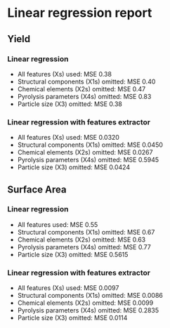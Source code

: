 # Linear regression report

## Yield
### Linear regression 
- All features (Xs) used: MSE 0.38
- Structural components (X1s) omitted: MSE 0.40
- Chemical elements (X2s) omitted: MSE 0.47
- Pyrolysis parameters (X4s) omitted: MSE 0.83
- Particle size (X3) omitted: MSE 0.38

### Linear regression with features extractor 
- All features (Xs) used: MSE 0.0320
- Structural components (X1s) omitted: MSE 0.0450
- Chemical elements (X2s) omitted: MSE 0.0267
- Pyrolysis parameters (X4s) omitted: MSE 0.5945
- Particle size (X3) omitted: MSE 0.0424

## Surface Area
### Linear regression
- All features used: MSE 0.55
- Structural components (X1s) omitted: MSE 0.67
- Chemical elements (X2s) omitted: MSE 0.63
- Pyrolysis parameters (X4s) omitted: MSE 0.77
- Particle size (X3) omitted: MSE 0.5615

### Linear regression with features extractor 
- All features (Xs) used: MSE 0.0097
- Structural components (X1s) omitted: MSE 0.0086
- Chemical elements (X2s) omitted: MSE 0.0099
- Pyrolysis parameters (X4s) omitted: MSE 0.2835
- Particle size (X3) omitted: MSE 0.0114